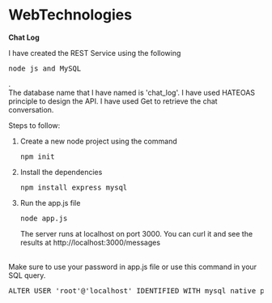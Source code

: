 # WebTechnologies

<b>Chat Log </b>
<p>
  I have created the REST Service using the following <pre>node js and MySQL</pre>.<br>
  The database name that I have named is 'chat_log'.  I have used HATEOAS principle to design the API. I have used Get to retrieve the chat conversation.

  Steps to follow:
  <ol>
    <li>Create a new node project using the command </li> <pre>npm init</pre>
    <li>Install the dependencies <pre>npm install express mysql</pre></li>
    <li>Run the app.js file <pre>node app.js</pre></li>
    The server runs at localhost on port 3000. You can curl it and see the results at http://localhost:3000/messages
  
  </ol>
  <br>
  Make sure to use your password in app.js file or use this command in your SQL query.
  <pre>ALTER USER 'root'@'localhost' IDENTIFIED WITH mysql_native_password BY 'password';</pre>
  
</p>
